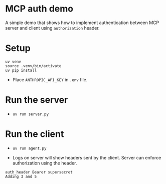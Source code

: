 # MCP auth demo

A simple demo that shows how to implement authentication between MCP server and client using `authorization` header.

# Setup

```
uv venv
source .venv/bin/activate
uv pip install
```

- Place `ANTHROPIC_API_KEY` in `.env` file.

# Run the server
- `uv run server.py`

# Run the client
- `uv run agent.py`

- Logs on server will show headers sent by the client. Server can enforce authorization using the header.

```
auth_header Bearer supersecret
Adding 3 and 5
```
